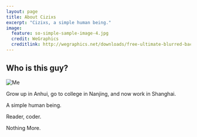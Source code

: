 ```yaml
---
layout: page
title: About Cizixs
excerpt: "Cizixs, a simple human being."
image:
  feature: so-simple-sample-image-4.jpg
  credit: WeGraphics
  creditlink: http://wegraphics.net/downloads/free-ultimate-blurred-background-pack/
---
```


## Who is this guy?

![Me](http://i1.tietuku.com/7de0b4a7e13af3b4.jpg)

Grow up in Anhui, go to college in Nanjing, and now work in Shanghai.

A simple human being.

Reader, coder.

Nothing More.
